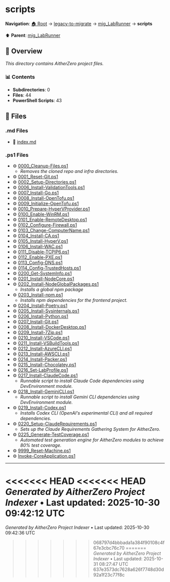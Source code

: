 # scripts

**Navigation**: [🏠 Root](../../../index.md) → [legacy-to-migrate](../../index.md) → [mig_LabRunner](../index.md) → **scripts**

⬆️ **Parent**: [mig_LabRunner](../index.md)

## 📖 Overview

*This directory contains AitherZero project files.*

### 📊 Contents

- **Subdirectories**: 0
- **Files**: 44
- **PowerShell Scripts**: 43

## 📄 Files

### .md Files

- 📝 [index.md](./index.md)

### .ps1 Files

- ⚙️ [0000_Cleanup-Files.ps1](./0000_Cleanup-Files.ps1)
  - *Removes the cloned repo and infra directories.*
- ⚙️ [0001_Reset-Git.ps1](./0001_Reset-Git.ps1)
- ⚙️ [0002_Setup-Directories.ps1](./0002_Setup-Directories.ps1)
- ⚙️ [0006_Install-ValidationTools.ps1](./0006_Install-ValidationTools.ps1)
- ⚙️ [0007_Install-Go.ps1](./0007_Install-Go.ps1)
- ⚙️ [0008_Install-OpenTofu.ps1](./0008_Install-OpenTofu.ps1)
- ⚙️ [0009_Initialize-OpenTofu.ps1](./0009_Initialize-OpenTofu.ps1)
- ⚙️ [0010_Prepare-HyperVProvider.ps1](./0010_Prepare-HyperVProvider.ps1)
- ⚙️ [0100_Enable-WinRM.ps1](./0100_Enable-WinRM.ps1)
- ⚙️ [0101_Enable-RemoteDesktop.ps1](./0101_Enable-RemoteDesktop.ps1)
- ⚙️ [0102_Configure-Firewall.ps1](./0102_Configure-Firewall.ps1)
- ⚙️ [0103_Change-ComputerName.ps1](./0103_Change-ComputerName.ps1)
- ⚙️ [0104_Install-CA.ps1](./0104_Install-CA.ps1)
- ⚙️ [0105_Install-HyperV.ps1](./0105_Install-HyperV.ps1)
- ⚙️ [0106_Install-WAC.ps1](./0106_Install-WAC.ps1)
- ⚙️ [0111_Disable-TCPIP6.ps1](./0111_Disable-TCPIP6.ps1)
- ⚙️ [0112_Enable-PXE.ps1](./0112_Enable-PXE.ps1)
- ⚙️ [0113_Config-DNS.ps1](./0113_Config-DNS.ps1)
- ⚙️ [0114_Config-TrustedHosts.ps1](./0114_Config-TrustedHosts.ps1)
- ⚙️ [0200_Get-SystemInfo.ps1](./0200_Get-SystemInfo.ps1)
- ⚙️ [0201_Install-NodeCore.ps1](./0201_Install-NodeCore.ps1)
- ⚙️ [0202_Install-NodeGlobalPackages.ps1](./0202_Install-NodeGlobalPackages.ps1)
  - *Installs a global npm package*
- ⚙️ [0203_Install-npm.ps1](./0203_Install-npm.ps1)
  - *Installs npm dependencies for the frontend project.*
- ⚙️ [0204_Install-Poetry.ps1](./0204_Install-Poetry.ps1)
- ⚙️ [0205_Install-Sysinternals.ps1](./0205_Install-Sysinternals.ps1)
- ⚙️ [0206_Install-Python.ps1](./0206_Install-Python.ps1)
- ⚙️ [0207_Install-Git.ps1](./0207_Install-Git.ps1)
- ⚙️ [0208_Install-DockerDesktop.ps1](./0208_Install-DockerDesktop.ps1)
- ⚙️ [0209_Install-7Zip.ps1](./0209_Install-7Zip.ps1)
- ⚙️ [0210_Install-VSCode.ps1](./0210_Install-VSCode.ps1)
- ⚙️ [0211_Install-VSBuildTools.ps1](./0211_Install-VSBuildTools.ps1)
- ⚙️ [0212_Install-AzureCLI.ps1](./0212_Install-AzureCLI.ps1)
- ⚙️ [0213_Install-AWSCLI.ps1](./0213_Install-AWSCLI.ps1)
- ⚙️ [0214_Install-Packer.ps1](./0214_Install-Packer.ps1)
- ⚙️ [0215_Install-Chocolatey.ps1](./0215_Install-Chocolatey.ps1)
- ⚙️ [0216_Set-LabProfile.ps1](./0216_Set-LabProfile.ps1)
- ⚙️ [0217_Install-ClaudeCode.ps1](./0217_Install-ClaudeCode.ps1)
  - *Runnable script to install Claude Code dependencies using DevEnvironment module.*
- ⚙️ [0218_Install-GeminiCLI.ps1](./0218_Install-GeminiCLI.ps1)
  - *Runnable script to install Gemini CLI dependencies using DevEnvironment module.*
- ⚙️ [0219_Install-Codex.ps1](./0219_Install-Codex.ps1)
  - *Installs Codex CLI (OpenAI's experimental CLI) and all required dependencies.*
- ⚙️ [0220_Setup-ClaudeRequirements.ps1](./0220_Setup-ClaudeRequirements.ps1)
  - *Sets up the Claude Requirements Gathering System for AitherZero.*
- ⚙️ [0225_Generate-TestCoverage.ps1](./0225_Generate-TestCoverage.ps1)
  - *Automated test generation engine for AitherZero modules to achieve 80% test coverage.*
- ⚙️ [9999_Reset-Machine.ps1](./9999_Reset-Machine.ps1)
- ⚙️ [Invoke-CoreApplication.ps1](./Invoke-CoreApplication.ps1)

---

<<<<<<< HEAD
<<<<<<< HEAD
*Generated by AitherZero Project Indexer* • Last updated: 2025-10-30 09:42:12 UTC
=======
*Generated by AitherZero Project Indexer* • Last updated: 2025-10-30 09:42:36 UTC
>>>>>>> 068797d4bbbada1a384f90108c4f67e3cbc76c70
=======
*Generated by AitherZero Project Indexer* • Last updated: 2025-10-31 08:27:47 UTC
>>>>>>> 637e3573dc7628a626f7748d30d92a1f23c77f8c

